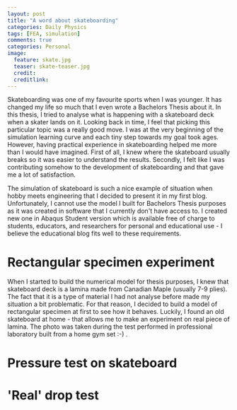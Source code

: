 ```yaml
---
layout: post
title: "A word about skateboarding"
categories: Daily Physics
tags: [FEA, simulation]
comments: true
categories: Personal
image:
  feature: skate.jpg
  teaser: skate-teaser.jpg
  credit:
  creditlink:
---
```


Skateboarding was one of my favourite sports when I was younger. It has changed my life so much that I even wrote a Bachelors Thesis about it. In this thesis, I tried to analyse what is happening with a skateboard deck when a skater lands on it. Looking back in time, I feel that picking this particular topic was a really good move. I was at the very beginning of the simulation learning curve and each tiny step towards my goal took ages. However, having practical experience in skateboarding helped me more than I would have imagined. First of all, I knew where the skateboard usually breaks so it was easier to understand the results. Secondly, I felt like I was contributing somehow to the development of skateboarding and that gave me a lot of satisfaction.

The simulation of skateboard is such a nice example of situation when hobby meets engineering that I decided to present it in my first blog. Unfortunately, I cannot use the model I built for Bachelors Thesis purposes as it was created in software that I currently don't have access to. I created new one in Abaqus Student version which is available free of charge to students, educators, and researchers for personal and educational use - I believe the educational blog fits well to these requirements.

# Rectangular specimen experiment
When I started to build the numerical model for thesis purposes, I knew that skateboard deck is a lamina made from Canadian Maple (usually 7-9 plies). The fact that it is a type of material I had not analyse before made my situation a bit problematic. For that reason, I decided to build a model of rectangular specimen at first to see how it behaves. Luckily, I found an old skateboard at home - that allows me to make an experiment on real piece of lamina. The photo was taken during the test performed in professional laboratory built from a home gym set :-) .

<!-- {% capture imagesrc %}testing_station.jpg{% endcapture %}
{% capture imagetitle %}Testing station{% endcapture %}
<a href="{{site.url}}/assets/images/{{ imagesrc }}">{% picture post_landscape {{ imagesrc }} alt="{{ imagetitle }}" title="{{ imagetitle }}" %}</a>
{: .center-image } -->

# Pressure test on skateboard
# 'Real' drop test
